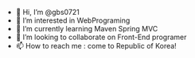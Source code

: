 - 👋 Hi, I’m @gbs0721
- 👀 I’m interested in WebPrograming
- 🌱 I’m currently learning Maven Spring MVC
- 💞️ I’m looking to collaborate on Front-End programer
- 📫 How to reach me : come to Republic of Korea!

<!---
gbs0721/gbs0721 is a ✨ special ✨ repository because its `README.md` (this file) appears on your GitHub profile.
You can click the Preview link to take a look at your changes.
--->
